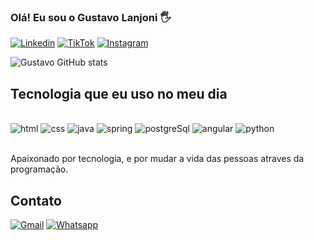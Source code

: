 ### Olá! Eu sou o Gustavo Lanjoni 🖐️

[![Linkedin](https://img.shields.io/badge/LinkedIn-0077B5?style=for-the-badge&logo=linkedin&logoColor=white
)](https://www.linkedin.com/in/gustavolanjoni/)
[![TikTok](https://img.shields.io/badge/TikTok-000000?style=for-the-badge&logo=tiktok&logoColor=white
)](https://www.tiktok.com/@gustavo_lanjoni)
[![Instagram](https://img.shields.io/badge/Instagram-E4405F?style=for-the-badge&logo=instagram&logoColor=white
)](https://www.instagram.com/devlanjoni/)

![Gustavo GitHub stats](https://github-readme-stats.vercel.app/api?username=GustavoLanjoni&show_icons=true&theme=merko)

## Tecnologia que eu uso no meu dia

<div style="display: inline_block"> <br/>
<img alt ="html" src="https://img.shields.io/badge/HTML5-E34F26?style=for-the-badge&logo=html5&logoColor=white" aling="center">
<img alt ="css" src="https://img.shields.io/badge/CSS3-1572B6?style=for-the-badge&logo=css3&logoColor=white" aling="center">
<img alt ="java" src="https://img.shields.io/badge/Java-ED8B00?style=for-the-badge&logo=openjdk&logoColor=white" aling="center">
<img alt ="spring" src="https://img.shields.io/badge/Spring-6DB33F?style=for-the-badge&logo=spring&logoColor=white" aling="center">
<img alt ="postgreSql" src="https://img.shields.io/badge/PostgreSQL-316192?style=for-the-badge&logo=postgresql&logoColor=white" aling="center">
<img alt ="angular" src="https://img.shields.io/badge/Angular-DD0031?style=for-the-badge&logo=angular&logoColor=white" aling="center">
<img alt ="python" src="https://img.shields.io/badge/Python-3776AB?style=for-the-badge&logo=python&logoColor=white" aling="center">
</div><br>

Apaixonado por tecnologia, e por mudar a vida das pessoas atraves da programação.

## Contato
[![Gmail](https://img.shields.io/badge/Gmail-D14836?style=for-the-badge&logo=gmail&logoColor=white
)](gustavosilva94514@gmail.com)
[![Whatsapp](https://img.shields.io/badge/WhatsApp-25D366?style=for-the-badge&logo=whatsapp&logoColor=white)](https://wa.me/5517996489436?text=Ol%C3%A1%20Gustavo%2C%20vim%20pelo%20seu%20GuitHub!)




